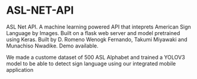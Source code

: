 # ASL-NET-API
ASL Net API. A machine learning powered API that inteprets American Sign Language by Images. Built on a flask web server and model pretrained using Keras. Built by D. Romeno Wenogk Fernando, Takumi Miyawaki and Munachiso Nwadike. Demo available.

We made a custome dataset of 500 ASL Alphabet and trained a YOLOV3 model to be able to detect sign language using our integrated
mobile application
